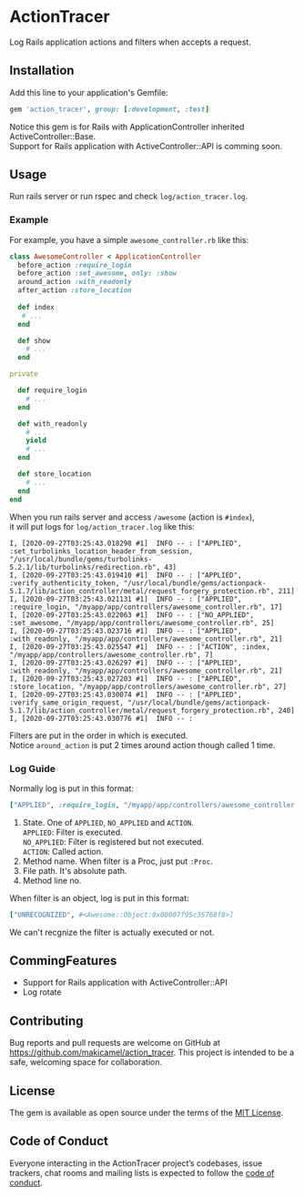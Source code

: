 # ActionTracer

Log Rails application actions and filters when accepts a request.

## Installation

Add this line to your application's Gemfile:

```ruby
gem 'action_tracer', group: [:development, :test]
```

Notice this gem is for Rails with ApplicationController inherited ActiveController::Base.  
Support for Rails application with ActiveController::API is comming soon.

## Usage

Run rails server or run rspec and check `log/action_tracer.log`.

### Example

For example, you have a simple `awesome_controller.rb` like this:

```ruby
class AwesomeController < ApplicationController
  before_action :require_login
  before_action :set_awesome, only: :show
  around_action :with_readonly
  after_action :store_location
  
  def index
   # ...
  end

  def show
    # ...
  end

private

  def require_login
    # ...
  end

  def with_readonly
    # ...
    yield
    # ...
  end

  def store_location
    # ...
  end
end
```

When you run rails server and access `/awesome` (action is `#index`),  
it will put logs for `log/action_tracer.log` like this:

```log
I, [2020-09-27T03:25:43.018298 #1]  INFO -- : ["APPLIED", :set_turbolinks_location_header_from_session, "/usr/local/bundle/gems/turbolinks-5.2.1/lib/turbolinks/redirection.rb", 43]
I, [2020-09-27T03:25:43.019410 #1]  INFO -- : ["APPLIED", :verify_authenticity_token, "/usr/local/bundle/gems/actionpack-5.1.7/lib/action_controller/metal/request_forgery_protection.rb", 211]
I, [2020-09-27T03:25:43.021131 #1]  INFO -- : ["APPLIED", :require_login, "/myapp/app/controllers/awesome_controller.rb", 17]
I, [2020-09-27T03:25:43.022063 #1]  INFO -- : ["NO_APPLIED", :set_awesome, "/myapp/app/controllers/awesome_controller.rb", 25]
I, [2020-09-27T03:25:43.023716 #1]  INFO -- : ["APPLIED", :with_readonly, "/myapp/app/controllers/awesome_controller.rb", 21]
I, [2020-09-27T03:25:43.025547 #1]  INFO -- : ["ACTION", :index, "/myapp/app/controllers/awesome_controller.rb", 7]
I, [2020-09-27T03:25:43.026297 #1]  INFO -- : ["APPLIED", :with_readonly, "/myapp/app/controllers/awesome_controller.rb", 21]
I, [2020-09-27T03:25:43.027203 #1]  INFO -- : ["APPLIED", :store_location, "/myapp/app/controllers/awesome_controller.rb", 27]
I, [2020-09-27T03:25:43.030074 #1]  INFO -- : ["APPLIED", :verify_same_origin_request, "/usr/local/bundle/gems/actionpack-5.1.7/lib/action_controller/metal/request_forgery_protection.rb", 240]
I, [2020-09-27T03:25:43.030776 #1]  INFO -- : 
```

Filters are put in the order in which is executed.  
Notice `around_action` is put 2 times around action though called 1 time.

### Log Guide

Normally log is put in this format:

```ruby
["APPLIED", :require_login, "/myapp/app/controllers/awesome_controller.rb", 17]
```

1. State. One of `APPLIED`, `NO_APPLIED` and `ACTION`.  
`APPLIED`: Filter is executed.  
`NO_APPLIED`: Filter is registered but not executed.  
`ACTION`: Called action.
2. Method name. When filter is a Proc, just put `:Proc`.
3. File path. It's absolute path.
4. Method line no.

When filter is an object, log is put in this format:

```ruby
["UNRECOGNIZED", #<Awesome::Object:0x00007f95c35768f8>]
```

We can't recgnize the filter is actually executed or not.

## CommingFeatures

- Support for Rails application with ActiveController::API
- Log rotate

## Contributing

Bug reports and pull requests are welcome on GitHub at https://github.com/makicamel/action_tracer. This project is intended to be a safe, welcoming space for collaboration.

## License

The gem is available as open source under the terms of the [MIT License](https://opensource.org/licenses/MIT).

## Code of Conduct

Everyone interacting in the ActionTracer project’s codebases, issue trackers, chat rooms and mailing lists is expected to follow the [code of conduct](https://github.com/makicamel/action_tracer/blob/master/CODE_OF_CONDUCT.md).
